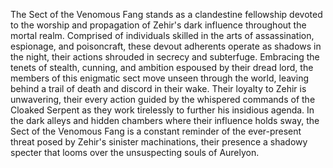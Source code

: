 The Sect of the Venomous Fang stands as a clandestine fellowship devoted to the worship and propagation of Zehir's dark influence throughout the mortal realm. Comprised of individuals skilled in the arts of assassination, espionage, and poisoncraft, these devout adherents operate as shadows in the night, their actions shrouded in secrecy and subterfuge. Embracing the tenets of stealth, cunning, and ambition espoused by their dread lord, the members of this enigmatic sect move unseen through the world, leaving behind a trail of death and discord in their wake. Their loyalty to Zehir is unwavering, their every action guided by the whispered commands of the Cloaked Serpent as they work tirelessly to further his insidious agenda. In the dark alleys and hidden chambers where their influence holds sway, the Sect of the Venomous Fang is a constant reminder of the ever-present threat posed by Zehir's sinister machinations, their presence a shadowy specter that looms over the unsuspecting souls of Aurelyon.